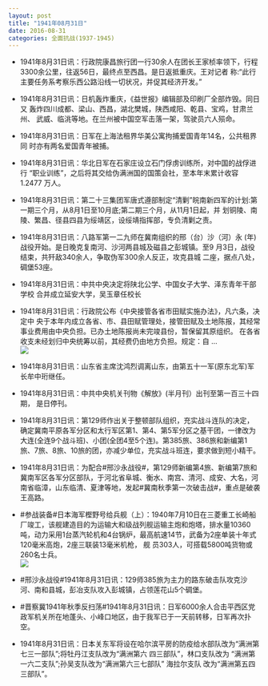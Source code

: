 ```yaml
---
layout: post
title: "1941年08月31日"
date: 2016-08-31
categories: 全面抗战(1937-1945)
---
```


<meta name="referrer" content="no-referrer" />

- 1941年8月31日讯：行政院康昌旅行团一行30余人在团长王家桢率领下，行程 3300余公里，往返56日，最终点至西昌。是日返抵重庆。王对记者 称:“此行主要任务系考察乐西公路沿线一切状况，并促其经济开发。” 

- 1941年8月31日讯：日机轰炸重庆，《益世报》编辑部及印刷厂全部炸毁。同日又 轰炸四川成都、梁山、西昌，湖北樊城，陕西咸阳、乾县、宝鸡，甘肃兰州、 武威、临洮等地。在兰州被中国空军击落一架，驾驶员六人殒命。 

- 1941年8月31日讯：日军在上海法租界华美公寓拘捕爱国青年14名，公共租界同 时亦有两名爱国青年被捕。 

- 1941年8月31日讯：华北日军在石家庄设立石门俘虏训练所，对中国的战俘进行 “职业训练”，之后将其交给伪满洲国的国策会社，至本年末累计收容 1.2477 万人。 

- 1941年8月31日讯：第二十三集团军唐式遵部制定“清剿”皖南新四军的计划:第 一期三个月，从8月1日至10月底;第二期三个月，从11月1日起，并 划铜陵、南陵、繁昌、径县四县为绥靖区，设绥靖指挥部，专负清剿之责。 

- 1941年8月31日讯：八路军第一二九师在冀南组织的邢（台）沙（河）永 (年)战役开始。是日晚克复南河、沙河两县城及磁县之彭城镇。至9 月3日，战役结束，共歼敌340余人，争取伪军300余人反正，攻克县城 二座，据点八处，碉堡53座。 

- 1941年8月31日讯：中共中央决定将陕北公学、中国女子大学、泽东青年干部学校 合并成立延安大学，吴玉章任校长 

- 1941年8月31日讯：行政院公布《中央接管各省市田赋实施办法》，凡六条，决定中 央于本年内成立各省、市、县田赋管理处，接管田赋及土地陈报，其经常 事业费用由中央负担。已办土地陈报尚未完竣县份，暂保留其原组织。 在各省收支未经划归中央统筹以前，其经费仍由地方负担。规定：自 ... <br/><img src="https://ww4.sinaimg.cn/large/aca367d8jw1f7cxumx0xtj20c80cwwgb.jpg" />

- 1941年8月31日讯：山东省主席沈鸿烈调离山东，由第五十一军(原东北军)军 长牟中珩继任。 

- 1941年8月31日讯：中共中央机关刊物《解放》(半月刊）出刊至第一百三十四期， 是日停刊。 

- 1941年8月31日讯：第129师作出关于整顿部队组织，充实战斗连队的决定，确定冀南平原各军分区和太行军区第1、第4、第5军分区之基干团，一律改为大连(全连9个战斗班)、小团(全团4至5个连)。第385旅、386旅和新编第1旅、7旅、8旅、10旅的团，亦减少单位，充实战斗班连，要求做到短小精干。 

- 1941年8月31日讯：为配合#邢沙永战役#，第129师新编第4旅、新编第7旅和冀南军区各军分区部队，于河北省阜城、衡水、南宫、清河、成安、大名，河南省临漳，山东临清、夏津等地，发起#冀南秋季第一次破击战#，重点是破袭王高路。 

- #参战装备#日本海军樫野号给兵舰（上）：1940年7月10日在三菱重工长崎船厂竣工，该舰建造目的为运输大和级战列舰运输主炮和炮塔，排水量10360吨，动力采用1台蒸汽轮机和4台锅炉，最高航速14节，武备为2座单装十年式120毫米高炮，2座三联装13毫米机枪， 舰 员303人，可搭载5800吨货物或260名士兵。 <br/><img src="https://ww1.sinaimg.cn/large/aca367d8jw1f7cp5m9qj3j20go0gln08.jpg" />

- #邢沙永战役#1941年8月31日讯：129师385旅为主力的路东破击队攻克沙河、南和县城，彭冶支队攻入彭城镇，占领莲花山5个碉堡。 

- #晋察冀1941年秋季反扫荡#1941年8月31日讯：日军6000余人合击平西区党政军机关所在地蓬头、小峰口地区，由于我军已于一天前转移，日军再次扑空。 

- 1941年8月31日讯：日本关东军将设在哈尔滨平房的防疫给水部队改为“满洲第 七三一部队”;将牡丹江支队改为“满洲第六 四三部队”，林口支队改为 “满洲第一六二支队”;孙吴支队改为“满洲第六三七部队” 海拉尔支队 改为“满洲第五四三部队”。 


